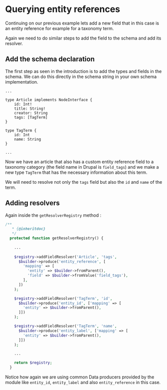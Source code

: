 # Querying entity references

Continuing on our previous example lets add a new field that in this case is an entity reference for example for a taxonomy term.

Again we need to do similar steps to add the field to the schema and add its resolver.

## Add the schema declaration

The first step as seen in the introduction is to add the types and fields in the schema. We can do this directly in the schema string in your own schema implementation.

```
...

type Article implements NodeInterface {
    id: Int!
    title: String!
    creator: String
    tags: [TagTerm]
}

type TagTerm {
    id: Int
    name: String
}

...

```
Now we have an article that also has a custom entity reference field to a taxonomy category (the field name in Drupal is `field_tags`) and we make a new type `TagTerm` that has the necessary information about this term.

We will need to resolve not only the `tags` field but also the `id` and `name` of the term. 

## Adding resolvers

Again inside the `getResolverRegistry` method :

```php
/**
   * {@inheritdoc}
   */
  protected function getResolverRegistry() {
    
    ...
    
    $registry->addFieldResolver('Article', 'tags',
      $builder->produce('entity_reference', [
        'mapping' => [
          'entity' => $builder->fromParent(),
          'field' => $builder->fromValue('field_tags'),
        ],
      ])
    );

    $registry->addFieldResolver('TagTerm', 'id',
      $builder->produce('entity_id', ['mapping' => [
        'entity' => $builder->fromParent(),
      ]])
    );

    $registry->addFieldResolver('TagTerm', 'name',
      $builder->produce('entity_label', ['mapping' => [
        'entity' => $builder->fromParent(),
      ]])
    );

    ...

    return $registry;
  }
```

Notice how again we are using common Data producers provided by the module like `entity_id`, `entity_label` and also `entity_reference` in this case.

